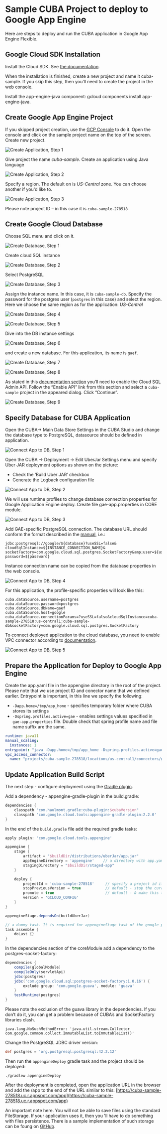 # Sample CUBA Project to deploy to Google App Engine

Here are steps to deploy and run the CUBA application in Google App Engine Flexible.

## Google Cloud SDK Installation

Install the Cloud SDK. See [the documentation](https://cloud.google.com/sdk/docs/).

When the installation is finished, create a new project and name it cuba-sample. If you skip this step, then you’ll need to create the project in the web console.

Install the app-engine-java component: gcloud components install app-engine-java.

## Create Google App Engine Project

If you skipped project creation, use the [GCP Console](https://console.cloud.google.com) to do it.
Open the console and click on the sample project name on the top of the screen. Create new project. 

![Create Application, Step 1](/img/app_create_1.png)

Give project the name _cuba-sample_. Create an application using Java language

![Create Application, Step 2](/img/app_create_2.png)

Specify a region. The default on is _US-Central_ zone. You can choose another if you'd like to.

![Create Application, Step 3](/img/app_create_3.png)

Please note project ID – in this case it is ```cuba-sample-278518```

## Create Google Cloud Database

Choose SQL menu and click on it.

![Create Database, Step 1](/img/db_create_1.png)

Create cloud SQL instance

![Create Database, Step 2](/img/db_create_2.png)

Select PostgreSQL

![Create Database, Step 3](/img/db_create_3.png)

Assign the instance name. In this case, it is ```cuba-sample-db```. Specify the password for the postgres user 
(```postgres``` in this case) and select the region. Here we choose the same region as for the application: _US-Central_

![Create Database, Step 4](/img/db_create_4.png)
 
![Create Database, Step 5](/img/db_create_5.png)

Dive into the DB instance settings 

![Create Database, Step 6](/img/db_create_6.png)

and create a new database. For this application, its name is ```gaef```.

![Create Database, Step 7](/img/db_create_7.png)

![Create Database, Step 8](/img/db_create_8.png)

As stated in this [documentation section](https://cloud.google.com/sql/docs/postgres/admin-api/) you’ll need to enable the Cloud SQL Admin API. Follow the “Enable API” link 
from this section and select a ```cuba-sample``` project in the appeared dialog. Click “Continue”.

![Create Database, Step 9](/img/db_create_9.png)

## Specify Database for CUBA Application

Open the CUBA-> Main Data Store Settings in the CUBA Studio and change the database type to PostgreSQL, datasource should be defined in application.

![Connect App to DB, Step 1](/img/cuba_connect_1.png)

Open the CUBA -> Deployment -> Edit UberJar Settings  menu and specify Uber JAR deployment options as shown on the picture:
* Check the ‘Build Uber JAR’ checkbox
* Generate the Logback configuration file

![Connect App to DB, Step 2](/img/cuba_connect_2.png)

We will use runtime profiles to change database connection properties for Google Application Engine deploy. Create file gae-app.properties in CORE module.

![Connect App to DB, Step 3](/img/cuba_connect_3.png)

Add GAE-specific PostgreSQL connection. The database URL should conform the format described in the [manual](https://cloud.google.com/appengine/docs/flexible/java/using-cloud-sql-postgres), i.e.:

```
jdbc:postgresql://google/${database}?useSSL=false& cloudSqlInstance=${INSTANCE_CONNECTION_NAME}& socketFactory=com.google.cloud.sql.postgres.SocketFactory&amp;user=${user}& password=${password}
```
Instance connection name can be copied from the database properties in the web console.

![Connect App to DB, Step 4](/img/cuba_connect_4.png)

For this application, the profile-specific properties will look like this:

```properties
cuba.dataSource.username=postgres
cuba.dataSource.password=postgres
cuba.dataSource.dbName=gaef
cuba.dataSource.host=google
cuba.dataSource.connectionParams=?useSSL=false&cloudSqlInstance=cuba-sample-278518:us-central1:cuba-sample-db&socketFactory=com.google.cloud.sql.postgres.SocketFactory
```
 To connect deployed application to the cloud database, you need to enable VPC connector according to [documentation](https://cloud.google.com/vpc/docs/configure-serverless-vpc-access).
 
![Connect App to DB, Step 5](/img/cuba_connect_5.png)

## Prepare the Application for Deploy to Google App Engine
 
Create the app.yaml file in the appengine directory in the root of the project. Please note that we use project ID and conector name that we defined earlier. Entrypoint is important,
in this line we specify the following:
* ```-Dapp.home=/tmp/app_home``` - specifies temporary folder where CUBA stores its settings
* ```-Dspring.profiles.active=gae``` - enables settings values specified in ```gae-app.properties``` file. Double check that spring profile name and file name suffix are the same.

```yaml
runtime: java11
manual_scaling:
  instances: 1
entrypoint: "java -Dapp.home=/tmp/app_home -Dspring.profiles.active=gae -jar app.jar"
vpc_access_connector:
  name: "projects/cuba-sample-278518/locations/us-central1/connectors/gaef-connector"
```

## Update Application Build Script

The next step - configure deployment using the [Gradle plugin](https://github.com/GoogleCloudPlatform/app-gradle-plugin).
 
Add a dependency - appengine-gradle-plugin in the build.gradle:

```groovy
dependencies {
    classpath "com.haulmont.gradle:cuba-plugin:$cubaVersion"
    classpath 'com.google.cloud.tools:appengine-gradle-plugin:2.2.0'
}
```
In the end of the ```build.gradle``` file add the required gradle tasks:

```groovy
apply plugin: 'com.google.cloud.tools.appengine'

appengine {
    stage {
        artifact = "$buildDir/distributions/uberJar/app.jar"
        appEngineDirectory = 'appengine'    // a directory with app.yaml
        stagingDirectory = "$buildDir/staged-app"
    }

    deploy {
        projectId = 'cuba-sample-278518'     // specify a project id if the current project is not the default one
        stopPreviousVersion = true           // default - stop the current version
        promote = true                       // default - & make this the current version
        version = 'GCLOUD_CONFIG'
    }
}

appengineStage.dependsOn(buildUberJar)

// a dummy task. It is required for appengineStage task of the google plugin
task assemble {
    doLast {}
}
```
In the dependencies section of the coreModule add a dependency to the postgres-socket-factory:
```groovy
dependencies {
    compile(globalModule)
    compileOnly(servletApi)
    jdbc(postgres)
    jdbc('com.google.cloud.sql:postgres-socket-factory:1.0.16') {
        exclude group: 'com.google.guava', module: 'guava'
    }
    testRuntime(postgres)
}
```

Please note the exclusion of the guava library in the dependencies. If you don’t do it, you can get a problem because of CUBA’s and SocketFactory libraries clash. 
```
java.lang.NoSuchMethodError: 'java.util.stream.Collector com.google.common.collect.ImmutableList.toImmutableList()'
```
Change the PostgreSQL JDBC driver version:
```groovy
def postgres = 'org.postgresql:postgresql:42.2.12'
```
Then run the ```appengineDeploy``` gradle task and the project should be deployed:
```
./gradlew appengineDeploy
```

After the deployment is completed, open the application URL in the browser and add the /app to the end of the URL similar to this:
[https://cuba-sample-278518.uc.r.appspot.com/app](https://cuba-sample-278518.uc.r.appspot.com/app)

An important note here. You will not be able to save files using the standard FileStorage. If your application uses it, then you 'll have to do something with files persistence. 
There is a sample implementation of such storage can be foung on [GitHub](https://gist.github.com/telenieko/2250095c12ccbf44dd6c14f9ae4c98a6).

 
